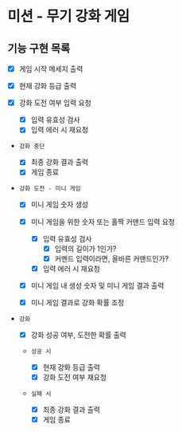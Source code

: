 # 미션 - 무기 강화 게임

## 기능 구현 목록

- [x] 게임 시작 메세지 출력

- [x] 현재 강화 등급 출력

- [x] 강화 도전 여부 입력 요청

  - [x] 입력 유효성 검사
  - [x] 입력 에러 시 재요청

- `강화 중단`

  - [x] 최종 강화 결과 출력
  - [x] 게임 종료

- `강화 도전 - 미니 게임`

  - [x] 미니 게임 숫자 생성

  - [x] 미니 게임을 위한 숫자 또는 홀짝 커맨드 입력 요청

    - [x] 입력 유효성 검사
      - [x] 입력의 길이가 1인가?
      - [x] 커멘드 입력이라면, 올바른 커맨드인가?
    - [x] 입력 에러 시 재요청

  - [x] 미니 게임 내 생성 숫자 및 미니 게임 결과 출력

  - [x] 미니 게임 결과로 강화 확률 조정

- `강화`

  - [x] 강화 성공 여부, 도전한 확률 출력

  - `성공 시`

    - [x] 현재 강화 등급 출력
    - [x] 강화 도전 여부 재요청

  - `실패 시`
    - [x] 최종 강화 결과 출력
    - [x] 게임 종료
